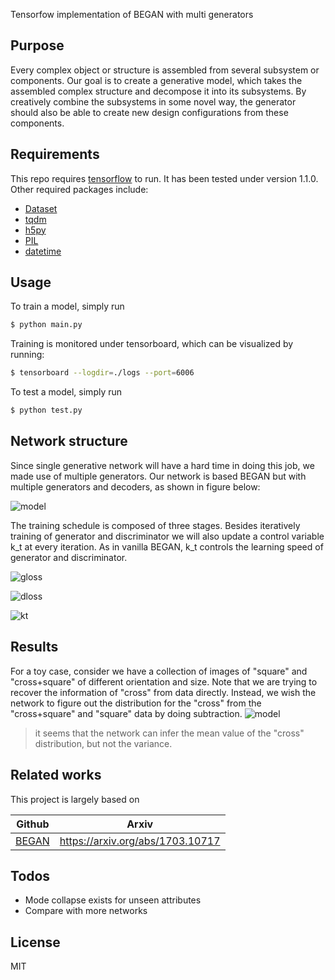 Tensorfow implementation of BEGAN with multi generators


## Purpose
Every complex object or structure is assembled from several subsystem or components.
Our goal is to create a generative model, which takes the assembled complex structure and decompose it into its subsystems. By creatively combine the subsystems in some novel way, the generator should also be able to create new design configurations from these components.

## Requirements

This repo requires [tensorflow](https://tensorflow.org/) to run. It has been tested under version 1.1.0. Other required packages include:
- [Dataset]()
- [tqdm]()
- [h5py]()
- [PIL]()
- [datetime]()

## Usage
To train a model, simply run
```sh
$ python main.py
```
Training is monitored under tensorboard, which can be visualized by running:
```sh
$ tensorboard --logdir=./logs --port=6006
```
To test a model, simply run
```sh
$ python test.py
```

## Network structure

Since single generative network will have a hard time in doing this job, we made use of multiple generators.
Our network is based BEGAN but with multiple generators and decoders, as shown in figure below:

![model](/../subnets/assets/model.png)

The training schedule is composed of three stages.
Besides iteratively training of generator and discriminator we will also update a control variable k_t at every iteration.
As in vanilla BEGAN, k_t controls the learning speed of generator and discriminator.

![gloss]( http://latex.codecogs.com/gif.latex?L_G=L_{rec}(x_f)L_z(x_f))

![dloss](http://latex.codecogs.com/gif.latex?L_D=L_{rec}(x_r)&plus;L_z(dz_r)-k_t[L(x_f)&plus;L_z(dz_f)])

![kt](http://latex.codecogs.com/gif.latex?k_{t+1}=k_t+\lambda_k\Big(\gamma[L_{rec}(x_r)&plus;L_z(dz_r)]-[L(x_f)&plus;L_z(dz_f)]\Big))


## Results

For a toy case, consider we have a collection of images of "square" and "cross+square" of different orientation and size.
Note that we are trying to recover the information of "cross" from data directly.
Instead, we wish the network to figure out the distribution for the "cross"  from the "cross+square" and "square" data by doing subtraction.
![model](/../subnets/assets/itr44500.png)
> it seems that the network can infer the mean value of the "cross" distribution, but not the variance.




## Related works

This project is largely based on

| Github | Arxiv |
| ------ | ------ |
| [BEGAN](https://github.com/hope-yao/BEGAN-tensorflow) | https://arxiv.org/abs/1703.10717 |



## Todos

 - Mode collapse exists for unseen attributes
 - Compare with more networks

License
----

MIT

